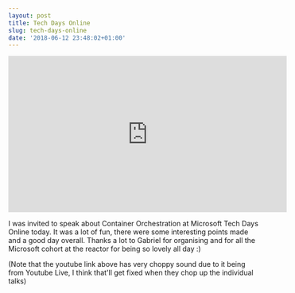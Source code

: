 ```yaml
---
layout: post
title: Tech Days Online
slug: tech-days-online
date: '2018-06-12 23:48:02+01:00'
---
```


<iframe width="560" height="315" src="https://www.youtube.com/embed/yFVw504fPG4?start=18915" frameborder="0" allow="autoplay; encrypted-media" allowfullscreen></iframe>

I was invited to speak about Container Orchestration at Microsoft Tech Days Online today. It was a lot of fun, there were some interesting points made and a good day overall. Thanks a lot to Gabriel for organising and for all the Microsoft cohort at the reactor for being so lovely all day :)

(Note that the youtube link above has very choppy sound due to it being from Youtube Live, I think that'll get fixed when they chop up the individual talks)
